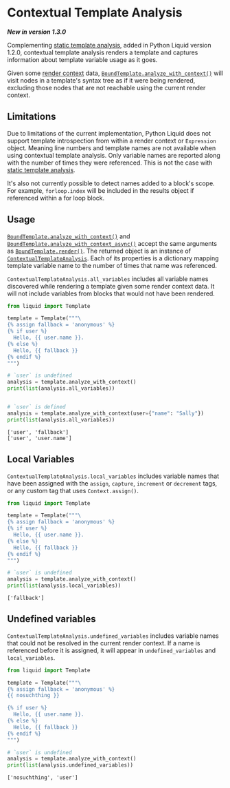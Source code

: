 # Contextual Template Analysis

**_New in version 1.3.0_**

Complementing [static template analysis](./static-template-analysis.md), added in Python Liquid version 1.2.0, contextual template analysis renders a template and captures information about template variable usage as it goes.

Given some [render context](../introduction/render-context.md) data, [`BoundTemplate.analyze_with_context()`](../api/bound-template.md#analyze_with_context) will visit nodes in a template's syntax tree as if it were being rendered, excluding those nodes that are not reachable using the current render context.

## Limitations

Due to limitations of the current implementation, Python Liquid does not support template introspection from within a render context or `Expression` object. Meaning line numbers and template names are not available when using contextual template analysis. Only variable names are reported along with the number of times they were referenced. This is not the case with [static template analysis](./static-template-analysis.md).

It's also not currently possible to detect names added to a block's scope. For example, `forloop.index` will be included in the results object if referenced within a for loop block.

## Usage

[`BoundTemplate.analyze_with_context()`](../api/bound-template.md#analyze_with_context) and [`BoundTemplate.analyze_with_context_async()`](../api/bound-template.md#analyze_with_context_async) accept the same arguments as [`BoundTemplate.render()`](../api/bound-template.md#render). The returned object is an instance of [`ContextualTemplateAnalysis`](../api/contextual-template-analysis.md). Each of its properties is a dictionary mapping template variable name to the number of times that name was referenced.

`ContextualTemplateAnalysis.all_variables` includes all variable names discovered while rendering a template given some render context data. It will not include variables from blocks that would not have been rendered.

```python
from liquid import Template

template = Template("""\
{% assign fallback = 'anonymous' %}
{% if user %}
  Hello, {{ user.name }}.
{% else %}
  Hello, {{ fallback }}
{% endif %}
""")

# `user` is undefined
analysis = template.analyze_with_context()
print(list(analysis.all_variables))


# `user` is defined
analysis = template.analyze_with_context(user={"name": "Sally"})
print(list(analysis.all_variables))
```

```plain title="output"
['user', 'fallback']
['user', 'user.name']
```

## Local Variables

`ContextualTemplateAnalysis.local_variables` includes variable names that have been assigned with the `assign`, `capture`, `increment` or `decrement` tags, or any custom tag that uses `Context.assign()`.

```python
from liquid import Template

template = Template("""\
{% assign fallback = 'anonymous' %}
{% if user %}
  Hello, {{ user.name }}.
{% else %}
  Hello, {{ fallback }}
{% endif %}
""")

# `user` is undefined
analysis = template.analyze_with_context()
print(list(analysis.local_variables))
```

```plain title="output"
['fallback']
```

## Undefined variables

`ContextualTemplateAnalysis.undefined_variables` includes variable names that could not be resolved in the current render context. If a name is referenced before it is assigned, it will appear in `undefined_variables` and `local_variables`.

```python
from liquid import Template

template = Template("""\
{% assign fallback = 'anonymous' %}
{{ nosuchthing }}

{% if user %}
  Hello, {{ user.name }}.
{% else %}
  Hello, {{ fallback }}
{% endif %}
""")

# `user` is undefined
analysis = template.analyze_with_context()
print(list(analysis.undefined_variables))
```

```plain title="output"
['nosuchthing', 'user']
```
